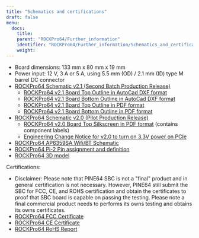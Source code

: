 ```yaml
---
title: "Schematics and certifications"
draft: false
menu:
  docs:
    title:
    parent: "ROCKPro64/Further_information"
    identifier: "ROCKPro64/Further_information/Schematics_and_certifications"
    weight: 
---
```


* Board dimensions: 133&nbsp;mm&nbsp;x 80&nbsp;mm&nbsp;x 19&nbsp;mm
* Power input: 12&nbsp;V, 3&nbsp;A or 5&nbsp;A, using 5.5&nbsp;mm (OD)&nbsp;/ 2.1&nbsp;mm (ID) type M barrel DC connector
* [ROCKPro64 Schematic v2.1 (Second Batch Production Release)](https://files.pine64.org/doc/rockpro64/rockpro64_v21-SCH.pdf)
  * [ROCKPro64 v2.1 Board Top Outline in AutoCad DXF format](https://files.pine64.org/doc/rockpro64/RockPro64_v21_Boardoutline-top.dxf)
  * [ROCKPro64 v2.1 Board Bottom Outline in AutoCad DXF format](https://files.pine64.org/doc/rockpro64/RockPro64_v21_Boardoutline-bottom.dxf)
  * [ROCKPro64 v2.1 Board Top Outline in PDF format](https://files.pine64.org/doc/rockpro64/RockPro64_v21_Boardoutline-top.pdf)
  * [ROCKPro64 v2.1 Board Bottom Outline in PDF format](https://files.pine64.org/doc/rockpro64/RockPro64_v21_Boardoutline-bottom.pdf)
* [ROCKPro64 Schematic v2.0 (Pilot Production Release)](https://files.pine64.org/doc/rockpro64/rockpro64_v20-SCH.pdf)
  * [ROCKPro64 v2.0 Board Top Silkscreen in PDF format](http://files.pine64.org/doc/rockpro64/Rockpro64-ver2.0-topsilk_ref.pdf) (contains component labels)
  * [Engineering Change Notice for v2.0 to turn on 3.3V power on PCIe](https://files.pine64.org/doc/rockpro64/ROCKPRo64%20Engineering%20Change%20Notice%2020180628RP01.pdf)
* [ROCKPro64 AP6359SA Wifi/BT Schematic](https://files.pine64.org/doc/rockpro64/rockpro64_wifi_ap6359SA.pdf)
* [ROCKPro64 Pi-2 Pin assignment and definition](https://files.pine64.org/doc/rockpro64/Rockpro64%20Pi-2%20Connector%20ver0.2.png)
* [ROCKPro64 3D model](https://files.pine64.org/doc/rockpro64/RockPro-3D-model.zip)

Certifications:

* Disclaimer: Please note that PINE64 SBC is not a "final" product and in general certification is not necessary. However, PINE64 still submit the SBC for FCC, CE, and ROHS certification and obtain the certificates to proof that SBC board is capable on passing the testing. Please note a final commercial product needs to performs its owns testing and obtains its owns certificates.
* [ROCKPro64 FCC Certificate](https://files.pine64.org/doc/cert/ROCKPro64%20FCC%20SDOC%20Certificate.pdf)
* [ROCKPro64 CE Certificate](https://files.pine64.org/doc/cert/ROCKPro64%20CE-EMC%20Certificate.pdf)
* [ROCKPro64 RoHS Report](https://files.pine64.org/doc/cert/ROCKPro64%20ROHS%20%20SEC180529404001E%20Report.pdf)
